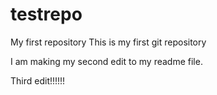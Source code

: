 # testrepo
My first repository
This is my first git repository

I am making my second edit to my readme file.

Third edit!!!!!!

